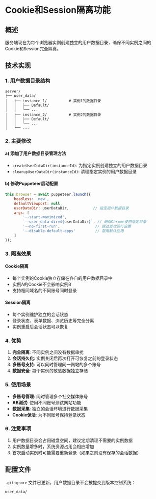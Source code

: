 # Cookie和Session隔离功能

## 概述
服务端现在为每个浏览器实例创建独立的用户数据目录，确保不同实例之间的Cookie和Session完全隔离。

## 技术实现

### 1. 用户数据目录结构
```
server/
├── user_data/
│   ├── instance_1/          # 实例1的数据目录
│   │   ├── Default/
│   │   └── ...
│   ├── instance_2/          # 实例2的数据目录
│   │   ├── Default/
│   │   └── ...
│   └── ...
```

### 2. 主要修改

#### a) 添加了用户数据目录管理方法
- `createUserDataDir(instanceId)`: 为指定实例创建独立的用户数据目录
- `cleanupUserDataDir(instanceId)`: 清理指定实例的用户数据目录

#### b) 修改Puppeteer启动配置
```javascript
this.browser = await puppeteer.launch({
    headless: 'new',
    defaultViewport: null,
    userDataDir: userDataDir,           // 指定用户数据目录
    args: [
        '--start-maximized',
        `--user-data-dir=${userDataDir}`, // 确保Chrome使用指定目录
        '--no-first-run',                // 跳过首次运行设置
        '--disable-default-apps'         // 禁用默认应用
    ]
});
```

### 3. 隔离效果

#### Cookie隔离
- 每个实例的Cookie独立存储在各自的用户数据目录中
- 实例A的Cookie不会影响实例B
- 支持相同域名的不同账号同时登录

#### Session隔离  
- 每个实例维护独立的会话状态
- 登录状态、表单数据、浏览历史等完全分离
- 实例重启后会话状态可以恢复

### 4. 优势

1. **完全隔离**: 不同实例之间没有数据串扰
2. **会话持久化**: 实例关闭后再次打开可恢复之前的登录状态
3. **多账号支持**: 可以同时管理同一网站的多个账号
4. **数据安全**: 每个实例的敏感数据独立存储

### 5. 使用场景

- **多账号管理**: 同时管理多个社交媒体账号
- **AB测试**: 使用不同账号测试网站功能
- **数据采集**: 独立的会话环境进行数据采集
- **Cookie保活**: 为不同账号保持登录状态

### 6. 注意事项

1. 用户数据目录会占用磁盘空间，建议定期清理不需要的实例数据
2. 实例数量增多时，系统资源占用会相应增加
3. 首次启动实例时可能需要重新登录（如果之前没有保存的会话数据）

## 配置文件

`.gitignore` 文件已更新，用户数据目录不会被提交到版本控制系统：
```
user_data/
```
